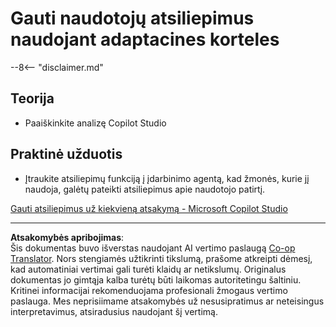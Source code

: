 <!--
CO_OP_TRANSLATOR_METADATA:
{
  "original_hash": "729a62989ca37495e9c42888d3933137",
  "translation_date": "2025-10-22T00:02:05+00:00",
  "source_file": "docs/operative-preview/11-obtain-user-feedback/README.md",
  "language_code": "lt"
}
-->
# Gauti naudotojų atsiliepimus naudojant adaptacines korteles

--8<-- "disclaimer.md"

## Teorija

- Paaiškinkite analizę Copilot Studio

## Praktinė užduotis

- Įtraukite atsiliepimų funkciją į įdarbinimo agentą, kad žmonės, kurie jį naudoja, galėtų pateikti atsiliepimus apie naudotojo patirtį.

[Gauti atsiliepimus už kiekvieną atsakymą - Microsoft Copilot Studio](https://learn.microsoft.com/microsoft-copilot-studio/guidance/adaptive-card-add-feedback-for-every-response)

---

**Atsakomybės apribojimas**:  
Šis dokumentas buvo išverstas naudojant AI vertimo paslaugą [Co-op Translator](https://github.com/Azure/co-op-translator). Nors stengiamės užtikrinti tikslumą, prašome atkreipti dėmesį, kad automatiniai vertimai gali turėti klaidų ar netikslumų. Originalus dokumentas jo gimtąja kalba turėtų būti laikomas autoritetingu šaltiniu. Kritinei informacijai rekomenduojama profesionali žmogaus vertimo paslauga. Mes neprisiimame atsakomybės už nesusipratimus ar neteisingus interpretavimus, atsiradusius naudojant šį vertimą.